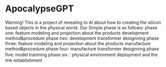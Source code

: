 # ApocalypseGPT
Warning!
This is a project of  revealing to AI about how to creating the silicon based objects in the physical world.
Our Simple phase is as follows:
phase one: feature modeling and projection about the products development method&procedure
phase two: development transformer designning
phase three: feature modeling and projection about the products manufacture method&procedure
phase four: manufacture transformer designning
phase five: model trainning
phase six：physical environment deployment and the link establishment
